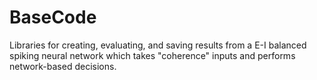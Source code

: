 # BaseCode
Libraries for creating, evaluating, and saving results from a E-I balanced spiking neural network which takes "coherence"
inputs and performs network-based decisions.
